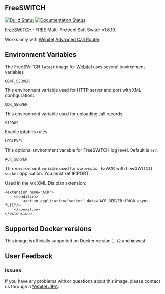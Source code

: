 ## FreeSWITCH

[![Build Status](https://travis-ci.org/webitel/docker-freeswitch.svg?branch=master)](https://travis-ci.org/webitel/docker-freeswitch) [![Documentation Status](https://readthedocs.org/projects/webitel/badge/?version=latest)](http://api.webitel.com/en/latest/?badge=latest) 


[FreeSWITCH](http://www.freeswitch.org/) - FREE Multi-Protocol Soft Switch v1.6.10.

Works only with [Webitel](http://webitel.ua/) [Advanced Call Router](https://github.com/webitel/acr)

## Environment Variables

The FreeSWITCH `latest` image for [Webitel](http://webitel.ua/) uses several environment variables

`CONF_SERVER`

This environment variable used for HTTP server and port with XML configurations.

`CDR_SERVER`

This environment variable used for uploading call records.

`SIPDOS`

Enable iptables rules.

`LOGLEVEL`

This optional environment variable for FreeSWITCH log level. Default is `err`.

`ACR_SERVER`

This environment variable used for connection to ACR with FreeSWITCH `socket` application. You must set IP:PORT. 

Used in the `ACR` XML Dialplan extension:

	<extension name="ACR">
		<condition>
			<action application="socket" data="ACR_SERVER:10030 async full”/>
		</condition>
	</extension>

## Supported Docker versions

This image is officially supported on Docker version `1.12` and newest.

## User Feedback

### Issues
If you have any problems with or questions about this image, please contact us through a [Webitel JIRA](https://my.webitel.com/).

